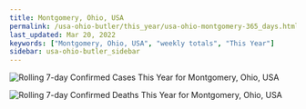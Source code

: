 ```yaml
---
title: Montgomery, Ohio, USA
permalink: /usa-ohio-butler/this_year/usa-ohio-montgomery-365_days.html
last_updated: Mar 20, 2022
keywords: ["Montgomery, Ohio, USA", "weekly totals", "This Year"]
sidebar: usa-ohio-butler_sidebar
---
```


![Rolling 7-day Confirmed Cases This Year for Montgomery, Ohio, USA](/covid_tracker/images/graphs/usa-ohio-montgomery-rolling_7_days_confirmed-365_days_graph.png)

![Rolling 7-day Confirmed Deaths This Year for Montgomery, Ohio, USA](/covid_tracker/images/graphs/usa-ohio-montgomery-rolling_7_days_deaths-365_days_graph.png)
